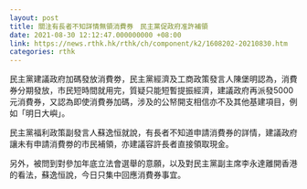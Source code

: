 ```yaml
---
layout: post
title: 關注有長者不知詳情無領消費券　民主黨促政府准許補領
date: 2021-08-30 12:12:47.000000000 +08:00
link: https://news.rthk.hk/rthk/ch/component/k2/1608202-20210830.htm
categories: rthk
---
```


民主黨建議政府加碼發放消費劵，民主黨經濟及工商政策發言人陳堡明認為，消費券分期發放，市民短時間就用完，質疑只能短暫提振經濟，建議政府再派發5000元消費券，又認為即使消費券加碼，涉及的公帑開支相信亦不及其他基建項目，例如「明日大嶼」。

民主黨福利政策副發言人蘇逸恒就說，有長者不知道申請消費券的詳情，建議政府讓未有申請消費劵的市民補領，亦建議容許長者直接領取現金。

另外，被問到對參加年底立法會選舉的意願，以及對民主黨副主席李永達離開香港的看法，蘇逸恒說，今日只集中回應消費券事宜。

